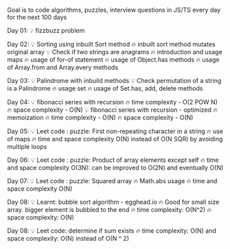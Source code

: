 Goal is to code algorithms, puzzles, interview questions in JS/TS every day for the next 100 days

Day 01: 💡 fizzbuzz problem

Day 02: 💡 Sorting using inbuilt Sort method
            🔥 inbuilt sort method mutates original array
        💡 Check if two strings are anagrams
            🔥 introduction and usage maps
            🔥 usage of for-of statement
            🔥 usage of Object.has methods
            🔥 usage of Array.from and Array.every methods

Day 03: 💡 Palindrome with inbuild methods
        💡 Check permutation of a string is a Palindrome
            🔥 usage set
            🔥 usage of Set.has, add, delete methods

Day 04: 💡 fibonacci series with recursion
            🔥 time complexity - O(2 POW N)
            🔥 space complexity - O(N)
        💡 fibonacci series with recursion - optimized
            🔥 memoization
            🔥 time complexity - O(N)
            🔥 space complexity - O(N)

Day 05: 💡 Leet code : puzzle: First non-repeating character in a string
            🔥 use of maps
            🔥 time and space complexity O(N) instead of O(N SQR) by avoiding multiple loops

Day 06: 💡 Leet code : puzzle: Product of array elements except self
            🔥 time and space complexity O(3N): can be improved to O(2N) and eventually O(N) 

Day 07: 💡 Leet code : puzzle: Squared array
            🔥 Math.abs usage
            🔥 time and space complexity O(N)

Day 08: 💡 Learnt: bubble sort algorithm - egghead.io
            🔥 Good for small size array. bigger element is bubbled to the end 
            🔥 time complexity: O(N^2)
            🔥 space complexity: O(N)

Day 08: 💡 Leet code: determine if sum exists
            🔥 time complexity: O(N) and space complexity: O(N) instead of O(N ^ 2)
